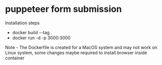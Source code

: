 # puppeteer form submission
Installation steps
- docker build --tag <tag-name> .
- docker run -d -p 3000:3000 <tag-name>

Note - The Dockerfile is created for a MacOS system and may not work on Linux system, some changes maybe required to install browser inside container

